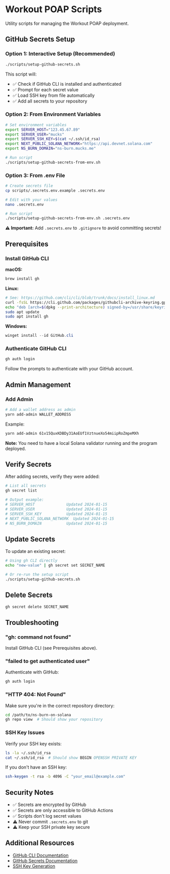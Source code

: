 # Workout POAP Scripts

Utility scripts for managing the Workout POAP deployment.

## GitHub Secrets Setup

### Option 1: Interactive Setup (Recommended)

```bash
./scripts/setup-github-secrets.sh
```

This script will:
- ✅ Check if GitHub CLI is installed and authenticated
- ✅ Prompt for each secret value
- ✅ Load SSH key from file automatically
- ✅ Add all secrets to your repository

### Option 2: From Environment Variables

```bash
# Set environment variables
export SERVER_HOST="123.45.67.89"
export SERVER_USER="mucks"
export SERVER_SSH_KEY=$(cat ~/.ssh/id_rsa)
export NEXT_PUBLIC_SOLANA_NETWORK="https://api.devnet.solana.com"
export NS_BURN_DOMAIN="ns-burn.mucks.me"

# Run script
./scripts/setup-github-secrets-from-env.sh
```

### Option 3: From .env File

```bash
# Create secrets file
cp scripts/.secrets.env.example .secrets.env

# Edit with your values
nano .secrets.env

# Run script
./scripts/setup-github-secrets-from-env.sh .secrets.env
```

**⚠️ Important:** Add `.secrets.env` to `.gitignore` to avoid committing secrets!

## Prerequisites

### Install GitHub CLI

**macOS:**
```bash
brew install gh
```

**Linux:**
```bash
# See: https://github.com/cli/cli/blob/trunk/docs/install_linux.md
curl -fsSL https://cli.github.com/packages/githubcli-archive-keyring.gpg | sudo dd of=/usr/share/keyrings/githubcli-archive-keyring.gpg
echo "deb [arch=$(dpkg --print-architecture) signed-by=/usr/share/keyrings/githubcli-archive-keyring.gpg] https://cli.github.com/packages stable main" | sudo tee /etc/apt/sources.list.d/github-cli.list > /dev/null
sudo apt update
sudo apt install gh
```

**Windows:**
```powershell
winget install --id GitHub.cli
```

### Authenticate GitHub CLI

```bash
gh auth login
```

Follow the prompts to authenticate with your GitHub account.

## Admin Management

### Add Admin

```bash
# Add a wallet address as admin
yarn add-admin WALLET_ADDRESS
```

Example:
```bash
yarn add-admin 61v15QuxKDBDy31AoEUf1VztnueXo54miipRoZmpeMXh
```

**Note:** You need to have a local Solana validator running and the program deployed.

## Verify Secrets

After adding secrets, verify they were added:

```bash
# List all secrets
gh secret list

# Output example:
# SERVER_HOST              Updated 2024-01-15
# SERVER_USER              Updated 2024-01-15
# SERVER_SSH_KEY           Updated 2024-01-15
# NEXT_PUBLIC_SOLANA_NETWORK  Updated 2024-01-15
# NS_BURN_DOMAIN           Updated 2024-01-15
```

## Update Secrets

To update an existing secret:

```bash
# Using gh CLI directly
echo "new-value" | gh secret set SECRET_NAME

# Or re-run the setup script
./scripts/setup-github-secrets.sh
```

## Delete Secrets

```bash
gh secret delete SECRET_NAME
```

## Troubleshooting

### "gh: command not found"

Install GitHub CLI (see Prerequisites above).

### "failed to get authenticated user"

Authenticate with GitHub:
```bash
gh auth login
```

### "HTTP 404: Not Found"

Make sure you're in the correct repository directory:
```bash
cd /path/to/ns-burn-on-solana
gh repo view  # Should show your repository
```

### SSH Key Issues

Verify your SSH key exists:
```bash
ls -la ~/.ssh/id_rsa
cat ~/.ssh/id_rsa  # Should show BEGIN OPENSSH PRIVATE KEY
```

If you don't have an SSH key:
```bash
ssh-keygen -t rsa -b 4096 -C "your_email@example.com"
```

## Security Notes

- ✅ Secrets are encrypted by GitHub
- ✅ Secrets are only accessible to GitHub Actions
- ✅ Scripts don't log secret values
- ⚠️ Never commit `.secrets.env` to git
- ⚠️ Keep your SSH private key secure

## Additional Resources

- [GitHub CLI Documentation](https://cli.github.com/manual/)
- [GitHub Secrets Documentation](https://docs.github.com/en/actions/security-guides/encrypted-secrets)
- [SSH Key Generation](https://docs.github.com/en/authentication/connecting-to-github-with-ssh/generating-a-new-ssh-key-and-adding-it-to-the-ssh-agent)
